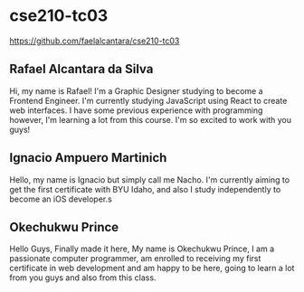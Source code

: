 # cse210-tc03
https://github.com/faelalcantara/cse210-tc03

## Rafael Alcantara da Silva

Hi, my name is Rafael! I'm a Graphic Designer studying to become a Frontend Engineer. I'm currently studying JavaScript using React to create web interfaces. I have some previous experience with programming however, I'm learning a lot from this course. I'm so excited to work with you guys!

## Ignacio Ampuero Martinich

Hello, my name is Ignacio but simply call me Nacho. I'm currently aiming to get the first certificate with BYU Idaho, and also I study independently to become an iOS developer.s

## Okechukwu Prince

Hello Guys, Finally made it here, My name is Okechukwu Prince, I am a passionate computer programmer, am enrolled to receiving my first certificate in web development and am happy to be here, going to learn a lot from you guys and also from this class.

